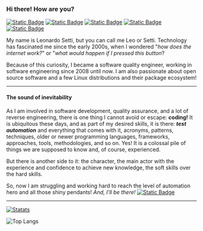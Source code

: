 ### Hi there! How are you?

[<img alt="Static Badge" src="https://img.shields.io/badge/NERD-orange?style=for-the-badge&logo=archlinux&labelColor=black" />](#)
[<img alt="Static Badge" src="https://img.shields.io/badge/AUTOMATION-orange?style=for-the-badge&logo=selenium&labelColor=black" />](#)
[<img alt="Static Badge" src="https://img.shields.io/badge/Cypress-orange?style=for-the-badge&logo=cypress&labelColor=%23010a20" />](#)
[<img alt="Static Badge" src="https://img.shields.io/badge/JavaScript-orange?style=for-the-badge&logo=javascript&labelColor=black" />](#)
[<img alt="Static Badge" src="https://img.shields.io/badge/Test-orange?style=for-the-badge&logo=cucumber&labelColor=%23010a20" />](#)


My name is Leonardo Setti, but you can call me Leo or Setti. Technology has fascinated me since the early 2000s, when I wondered "*how does the internet work?*" or "*what would happen if I pressed this button*?

Because of this curiosity, I became a software quality engineer, working in software engineering since 2008 until now. I am also passionate about open source software and a few Linux distributions and their package ecosystem!

---
#### The sound of inevitability

As I am involved in software development, quality assurance, and a lot of reverse engineering, there is one thing I cannot avoid or escape: **coding!** It is ubiquitous these days, and as part of my desired skills, it is there: ***test automation*** and everything that comes with it, acronyms, patterns, techniques, older or newer programming languages, frameworks, approaches, tools, methodologies, and so on. Yes! It is a colossal pile of things we are supposed to know and, of course, experienced.

But there is another side to it: the character, the main actor with the experience and confidence to achieve new knowledge, the soft skills over the hard skills.

So, now I am struggling and working hard to reach the level of automation hero and all those shiny pendants!
_And, I'll be there!_
[<img alt="Static Badge" src="https://img.shields.io/badge/%3Awq!-orange?logo=vim&logoColor=green&labelColor=grey"/>](#hi-there-how-are-you)


---
[![Statats](https://github-readme-stats.vercel.app/api?username=leonardosetti&theme=gruvbox&show_icons=true&hide=stars,issues,contribs)](https://github.com/anuraghazra/github-readme-stats)

![Top Langs](https://github-readme-stats.vercel.app/api/top-langs/?username=anuraghazra&size_weight=0.5&count_weight=0.5&langs_count=6&layout=compact) 
